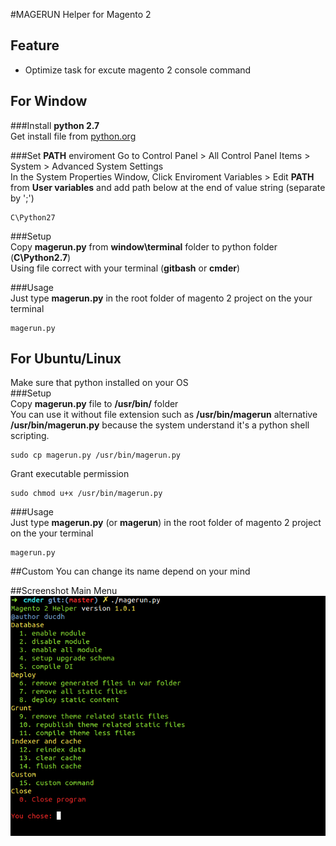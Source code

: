 #MAGERUN
Helper for Magento 2
## Feature
- Optimize task for excute magento 2 console command <br>
## For Window
###Install **python 2.7** <br>
Get install file from [python.org](https://www.python.org/download/releases/2.7/)

###Set **PATH** enviroment
Go to Control Panel > All Control Panel Items > System > Advanced System Settings <br>
In the System Properties Window, Click Enviroment Variables > Edit **PATH** from **User variables** and add path below at the end of value string (separate by ';')
```
C\Python27
```
###Setup <br>
Copy **magerun.py** from **window\terminal** folder to python folder (**C\Python2.7**) <br>
Using file correct with your terminal (**gitbash** or **cmder**) <br>

###Usage <br>
Just type **magerun.py** in the root folder of magento 2 project on the your terminal
```
magerun.py
``` 
## For Ubuntu/Linux
Make sure that python installed on your OS <br>
###Setup <br> 
Copy **magerun.py** file to **/usr/bin/** folder <br>
You can use it without file extension such as **/usr/bin/magerun** alternative **/usr/bin/magerun.py** because the system understand it's a python shell scripting.
```
sudo cp magerun.py /usr/bin/magerun.py
```
Grant executable permission
```
sudo chmod u+x /usr/bin/magerun.py
```

###Usage <br>
Just type **magerun.py** (or **magerun**) in the root folder of magento 2 project on the your terminal
```
magerun.py
```

##Custom
You can change its name depend on your mind 

##Screenshot
Main Menu <br>
![](screenshot/magerun.png?raw=true)
